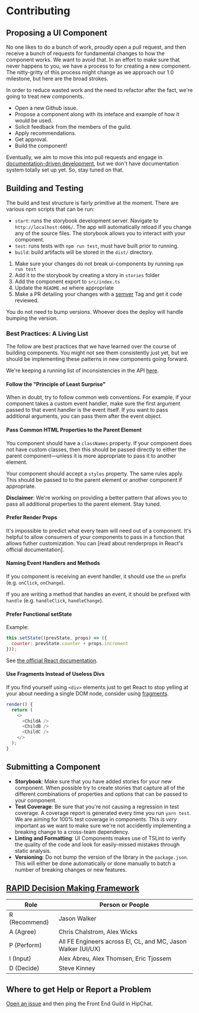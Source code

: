 # Contributing

## Proposing a UI Component

No one likes to do a bunch of work, proudly open a pull request, and then receive a bunch of requests for fundamental changes to how the component works. We want to avoid that. In an effort to make sure that never happens to you, we have a process to for creating a new component. The nitty-gritty of this process might change as we approach our 1.0 milestone, but here are the broad strokes.

In order to reduce wasted work and the need to refactor after the fact, we're going to treat new components.

- Open a new Github issue.
- Propose a component along with its inteface and example of how it would be used.
- Solicit feedback from the members of the guild.
- Apply recommendations.
- Get approval.
- Build the component!

Eventually, we aim to move this into pull requests and engage in [documentation-driven development][ddd], but we don't have documentation system totally set up yet. So, stay tuned on that.

[ddd]: https://medium.com/blacklane-engineering/documentation-driven-development-8b2ff119104f

## Building and Testing

The build and test structure is fairly primitive at the moment. There are various npm scripts that can be run:

- `start`: runs the storybook development server. Navigate to `http://localhost:6006/`. The app will automatically reload if you change any of the source files. The storybook allows you to interact with your component.
- `test`: runs tests with `npm run test`, must have built prior to running.
- `build`: build artifacts will be stored in the `dist/` directory.

1. Make sure your changes do not break ui-components by running `npm run test`
1. Add it to the storybook by creating a story in `stories` folder
1. Add the component export to `src/index.ts`
1. Update the `README.md` where appropriate
1. Make a PR detailing your changes with a [semver](#semver-versioning) Tag and get it code reviewed.

You do not need to bump versions. Whoever does the deploy will handle bumping the version.


### Best Practices: A Living List

The follow are best practices that we have learned over the course of building components. You might not see them consistently just yet, but we should be implementing these patterns in new components going forward.

We're keeping a running list of inconsistencies in the API [here](https://github.com/sendgrid/ui-components/issues/96).

#### Follow the "Principle of Least Surprise"

When in doubt, try to follow common web conventions. For example, if your component takes a custom event handler, make sure the first argument passed to that event handler is the event itself. If you want to pass additional arguments, you can pass them after the event object.

#### Pass Common HTML Properties to the Parent Element

You component should have a `classNames` property. If your component does not have custom classes, then this should be passed directly to either the parent component—unless it is more appropriate to pass it to another element.

Your component should accept a `styles` property. The same rules apply. This should be passed to to the parent element or another component if appropriate.

**Disclaimer**: We're working on providing a better pattern that allows you to pass all additional properties to the parent element. Stay tuned.

#### Prefer Render Props

It's impossible to predict what every team will need out of a component. It's helpful to allow consumers of your components to pass in a function that allows futher customization. You can [read about renderprops in React's official documentation].

[renderprops]: https://reactjs.org/docs/render-props.html

#### Naming Event Handlers and Methods

If you component is receiving an event handler, it should use the `on` prefix (e.g. `onClick`, `onChange`).

If you are writing a method that handles an event, it should be prefixed with `handle` (e.g. `handleClick`, `handleChange`).

#### Prefer Functional setState

Example:

```js
this.setState((prevState, props) => ({
  counter: prevState.counter + props.increment
}));
```

See [the official React documentation](https://reactjs.org/docs/state-and-lifecycle.html#state-updates-may-be-asynchronous).

#### Use Fragments Instead of Useless Divs

If you find yourself using `<div>` elements just to get React to stop yelling at your about needing a single DOM node, consider using [fragments][].

```js
render() {
  return (
    <>
      <ChildA />
      <ChildB />
      <ChildC />
    </>
  );
}
```

[fragments]: https://reactjs.org/blog/2017/11/28/react-v16.2.0-fragment-support.html

## Submitting a Component

- **Storybook**: Make sure that you have added stories for your new component. When possible try to create stories that capture all of the different combinations of properties and options that can be passed to your component.
- **Test Coverage**: Be sure that you're not causing a regression in test coverage. A coverage report is generated every time you run `yarn test`. We are aiming for 100% test coverage in components. This is _very_ important as we want to make sure we're not accidently implementing a breaking change to a cross-team dependency.
- **Linting and Formatting**: UI Components makes use of TSLint to verify the quality of the code and look for easily-missed mistakes through static analysis.
- **Versioning**: Do not bump the version of the library in the `package.json`. This will either be done automatically or done manually to batch a number of breaking changes or new features.

## [RAPID Decision Making Framework][rapid]

| Role          | Person or People                                             |
|---------------|--------------------------------------------------------------|
| R (Recommend) | Jason Walker                                                 |
| A (Agree)     | Chris Chalstrom, Alex Wicks                                  |
| P (Perform)   | All FE Engineers across EI, CL, and MC, Jason Walker (UI/UX) |
| I (Input)     | Alex Abreu, Alex Thomsen, Eric Tjossem                       |
| D (Decide)    | Steve Kinney                                                 |

[rapid]: https://www.bridgespan.org/insights/library/organizational-effectiveness/rapid-decision-making

## Where to get Help or Report a Problem

[Open an issue](https://github.com/sendgrid/ui-components/issues) and then ping the Front End Guild in HipChat.
